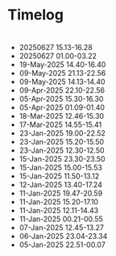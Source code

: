 # Timelog

#
- 20250627    15.13-16.28
- 20250627    01.00-03.22
- 19-May-2025 14.40-16.40
- 09-May-2025 21.13-22.56
- 09-May-2025 14.13-14.40
- 09-Apr-2025 22.10-22.56
- 05-Apr-2025 15.30-16.30
- 05-Apr-2025 01.09-01.40
- 18-Mar-2025 12.46-15.30
- 17-Mar-2025 14.55-15.41
- 23-Jan-2025 19.00-22.52
- 23-Jan-2025 15.20-15.50
- 23-Jan-2025 12.30-12.50
- 15-Jan-2025 23.30-23.50
- 15-Jan-2025 15.00-15.53
- 15-Jan-2025 11.50-13.12
- 12-Jan-2025 13.40-17.24
- 11-Jan-2025 19.47-20.59
- 11-Jan-2025 15.20-17.10
- 11-Jan-2025 12.11-14.43
- 11-Jan-2025 00.21-00.55
- 07-Jan-2025 12.45-13.27
- 06-Jan-2025 23.04-23.34
- 05-Jan-2025 22.51-00.07
